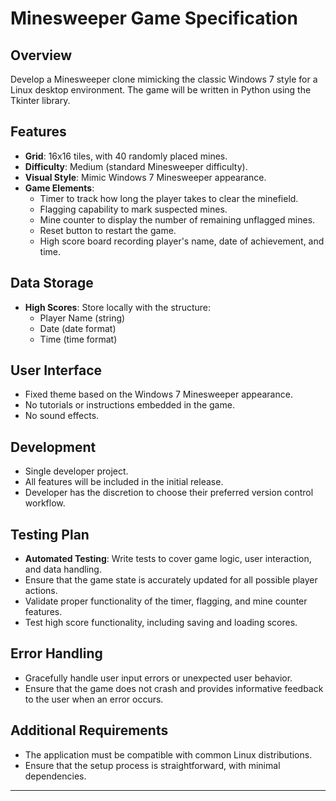 # Minesweeper Game Specification

## Overview

Develop a Minesweeper clone mimicking the classic Windows 7 style for a Linux desktop environment. The game will be written in Python using the Tkinter library.

## Features

- **Grid**: 16x16 tiles, with 40 randomly placed mines.
- **Difficulty**: Medium (standard Minesweeper difficulty).
- **Visual Style**: Mimic Windows 7 Minesweeper appearance.
- **Game Elements**:
  - Timer to track how long the player takes to clear the minefield.
  - Flagging capability to mark suspected mines.
  - Mine counter to display the number of remaining unflagged mines.
  - Reset button to restart the game.
  - High score board recording player's name, date of achievement, and time.

## Data Storage

- **High Scores**: Store locally with the structure:
  - Player Name (string)
  - Date (date format)
  - Time (time format)

## User Interface

- Fixed theme based on the Windows 7 Minesweeper appearance.
- No tutorials or instructions embedded in the game.
- No sound effects.

## Development

- Single developer project.
- All features will be included in the initial release.
- Developer has the discretion to choose their preferred version control workflow.

## Testing Plan

- **Automated Testing**: Write tests to cover game logic, user interaction, and data handling.
- Ensure that the game state is accurately updated for all possible player actions.
- Validate proper functionality of the timer, flagging, and mine counter features.
- Test high score functionality, including saving and loading scores.

## Error Handling

- Gracefully handle user input errors or unexpected user behavior.
- Ensure that the game does not crash and provides informative feedback to the user when an error occurs.

## Additional Requirements

- The application must be compatible with common Linux distributions.
- Ensure that the setup process is straightforward, with minimal dependencies.

---
